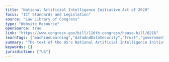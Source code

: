 ```yaml
---
title: "National Artificial Intelligence Initiative Act of 2020"
focus: "ICT Standards and Legislation"
source: "Law Library of Congress"
type: "Website Resource"
openSource: true
link: "https://www.congress.gov/bill/116th-congress/house-bill/6216"
learnTags: ["machineLearning","dataAndDataSecurity","trust","government","ict","legislationAndLaw"]
summary: "The text of the US's National Artificial Intelligence Initiative Act."
keywords: []
jurisdiction: ["US"]
---
```

